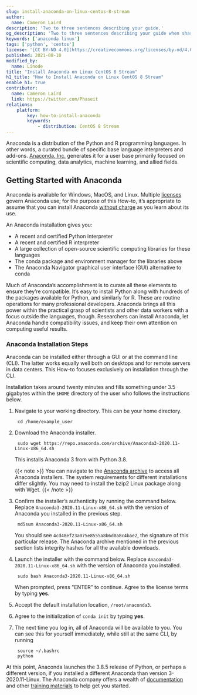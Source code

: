 ```yaml
---
slug: install-anaconda-on-linux-centos-8-stream
author:
  name: Cameron Laird
description: 'Two to three sentences describing your guide.'
og_description: 'Two to three sentences describing your guide when shared on social media.'
keywords: ['anaconda linux']
tags: ['python', 'centos']
license: '[CC BY-ND 4.0](https://creativecommons.org/licenses/by-nd/4.0)'
published: 2021-08-10
modified_by:
  name: Linode
title: "Install Anaconda on Linux CentOS 8 Stream"
h1_title: "How to Install Anaconda on Linux CentOS 8 Stream"
enable_h1: true
contributor:
  name: Cameron Laird
  link: https://twitter.com/Phaseit
relations:
    platform:
        key: how-to-install-anaconda
        keywords:
            - distribution: CentOS 8 Stream
---
```

Anaconda is a distribution of the Python and R programming languages. In other words, a curated bundle of specific base language interpreters and add-ons.  [Anaconda, Inc.](http://anaconda.com) generates it for a user base primarily focused on scientific computing, data analytics, machine learning, and allied fields.

## Getting Started with Anaconda

Anaconda is available for Windows, MacOS, and Linux. Multiple [licenses](https://www.anaconda.com/pricing) govern Anaconda use; for the purpose of this How-to, it’s appropriate to assume that you can install Anaconda [without charge](https://www.anaconda.com/products/individual) as you learn about its use.

An Anaconda installation gives you:

- A recent and certified Python interpreter
- A recent and certified R interpreter
- A large collection of open-source scientific computing libraries for these languages
- The conda package and environment manager for the libraries above
- The Anaconda Navigator graphical user interface (GUI) alternative to conda

Much of Anaconda’s accomplishment is to curate all these elements to ensure they’re compatible. It’s easy to install Python along with hundreds of the packages available for Python, and similarly for R. These are routine operations for many professional developers. Anaconda brings all this power within the practical grasp of scientists and other data workers with a focus outside the languages, though. Researchers can install Anaconda, let Anaconda handle compatibility issues, and keep their own attention on computing useful results.

### Anaconda Installation Steps

Anaconda can be installed either through a GUI or at the command line (CLI). The latter works equally well both on desktops and for remote servers in data centers. This How-to focuses exclusively on installation through the CLI.

Installation takes around twenty minutes and fills something under 3.5 gigabytes within the `$HOME` directory of the user who follows the instructions below.

1. Navigate to your working directory. This can be your home directory.

        cd /home/example_user

1. Download the Anaconda installer.

        sudo wget https://repo.anaconda.com/archive/Anaconda3-2020.11-Linux-x86_64.sh

    This installs Anaconda 3 from with Python 3.8.

    {{< note >}}
You can navigate to the [Anaconda archive](https://repo.anaconda.com/archive) to access all Anaconda installers. The system requirements for different installations differ slightly. You may need to install the bzip2 Linux package along with Wget.
    {{< /note >}}

1. Confirm the installer’s authenticity by running the command below. Replace `Anaconda3-2020.11-Linux-x86_64.sh` with the version of Anaconda you installed in the previous step.

        md5sum Anaconda3-2020.11-Linux-x86_64.sh

    You should see `4cd48ef23a075e8555a8b6d0a8c4bae2`, the signature of this particular release. The Anaconda archive mentioned in the previous section lists integrity hashes for all the available downloads.

1. Launch the installer with the command below. Replace `Anaconda3-2020.11-Linux-x86_64.sh` with the version of Anaconda you installed.

        sudo bash Anaconda3-2020.11-Linux-x86_64.sh

    When prompted, press "ENTER” to continue. Agree to the license terms by typing **yes**.

1. Accept the default installation location, `/root/anaconda3`.

1. Agree to the initialization of `conda init` by typing **yes**.

1. The next time you log in, all of Anaconda will be available to you. You can see this for yourself immediately, while still at the same CLI, by running

        source ~/.bashrc
        python

At this point, Anaconda launches the 3.8.5 release of Python, or perhaps a different version, if you installed a different Anaconda than version 3-2020.11-Linux. The Anaconda company offers a wealth of [documentation](https://docs.anaconda.com/anaconda/) and other [training materials](https://www.anaconda.com/help) to help get you started.












